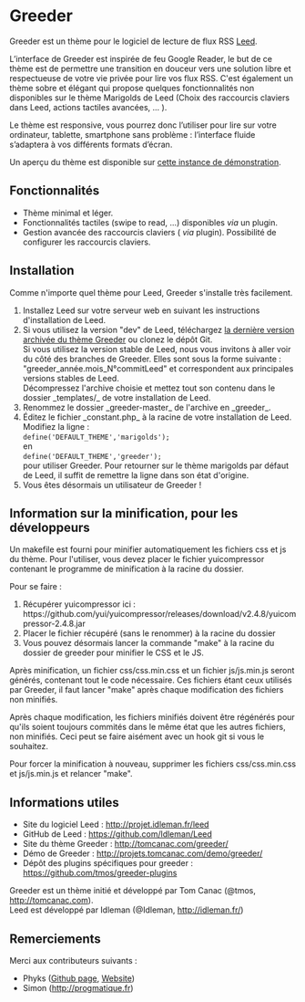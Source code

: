 Greeder
======

Greeder est un thème pour le logiciel de lecture de flux RSS <a href="https://github.com/ldleman/Leed">Leed</a>.

L’interface de Greeder est inspirée de feu Google Reader, le but de ce thème est de permettre une transition en douceur vers une solution libre et respectueuse de votre vie privée pour lire vos flux RSS. C'est également un thème sobre et élégant qui propose quelques fonctionnalités non disponibles sur le thème Marigolds de Leed (Choix des raccourcis claviers dans Leed, actions tactiles avancées, ... ). 

Le thème est responsive, vous pourrez donc l’utiliser pour lire sur votre ordinateur, tablette, smartphone sans problème : l’interface fluide s’adaptera à vos différents formats d’écran.

Un aperçu du thème est disponible sur <a href="http://projets.tomcanac.com/demo/greeder/">cette instance de démonstration</a>.

## Fonctionnalités

* Thème minimal et léger.
* Fonctionnalités tactiles (swipe to read, ...) disponibles _via_ un plugin.
* Gestion avancée des raccourcis claviers ( _via_ plugin). Possibilité de configurer les raccourcis claviers.

## Installation

Comme n'importe quel thème pour Leed, Greeder s'installe très facilement.

<ol>
	<li>Installez Leed sur votre serveur web en suivant les instructions d'installation de Leed.</li>
    <li>Si vous utilisez la version "dev" de Leed, téléchargez <a href="https://github.com/tmos/greeder/archive/master.zip">la dernière version archivée du thème Greeder</a> ou clonez le dépôt Git. <br/>
    Si vous utilisez la version stable de Leed, nous vous invitons à aller voir du côté des branches de Greeder. Elles sont sous la forme suivante : "greeder_année.mois_N°commitLeed" et correspondent aux principales versions stables de Leed. <br/>
    Décompressez l'archive choisie et mettez tout son contenu dans le dossier _templates/_ de votre installation de Leed.
    <li>Renommez le dossier _greeder-master_ de l'archive en _greeder_.</li>
   	<li>Éditez le fichier _constant.php_ à la racine de votre installation de Leed. Modifiez la ligne :<br/>
        <code>define('DEFAULT_THEME','marigolds');</code><br/>
    	en<br/>
        <code>define('DEFAULT_THEME','greeder');</code><br/>
        pour utiliser Greeder. Pour retourner sur le thème marigolds par défaut de Leed, il suffit de remettre la ligne dans son état d'origine.</li>
     <li>Vous êtes désormais un utilisateur de Greeder !</li>
</ol>

## Information sur la minification, pour les développeurs

Un makefile est fourni pour minifier automatiquement les fichiers css et js du thème. Pour l'utiliser, vous devez placer le fichier yuicompressor contenant le programme de minification à la racine du dossier.

Pour se faire :
<ol>
    <li>Récupérer yuicompressor ici : https://github.com/yui/yuicompressor/releases/download/v2.4.8/yuicompressor-2.4.8.jar</li>
    <li>Placer le fichier récupéré (sans le renommer) à la racine du dossier</li>
    <li>Vous pouvez désormais lancer la commande "make" à la racine du dossier de greeder pour minifier le CSS et le JS.
</ol>

Après minification, un fichier css/css.min.css et un fichier js/js.min.js seront générés, contenant tout le code nécessaire. Ces fichiers étant ceux utilisés par Greeder, il faut lancer "make" après chaque modification des fichiers non minifiés.

Après chaque modification, les fichiers minifiés doivent être régénérés pour qu'ils soient toujours commités dans le même état que les autres fichiers, non minifiés. Ceci peut se faire aisément avec un hook git si vous le souhaitez.

Pour forcer la minification à nouveau, supprimer les fichiers css/css.min.css et js/js.min.js et relancer "make".

## Informations utiles

* Site du logiciel Leed : http://projet.idleman.fr/leed
* GitHub de Leed : https://github.com/ldleman/Leed
* Site du thème Greeder : http://tomcanac.com/greeder/
* Démo de Greeder : http://projets.tomcanac.com/demo/greeder/
* Dépôt des plugins spécifiques pour greeder : https://github.com/tmos/greeder-plugins

Greeder est un thème initié et développé par Tom Canac (@tmos, http://tomcanac.com).<br/>
Leed est développé par Idleman (@Idleman, http://idleman.fr/)

## Remerciements

Merci aux contributeurs suivants :

* Phyks ([Github page](https://github.com/phyks/), [Website](http://phyks.me))
* Simon (http://progmatique.fr)
